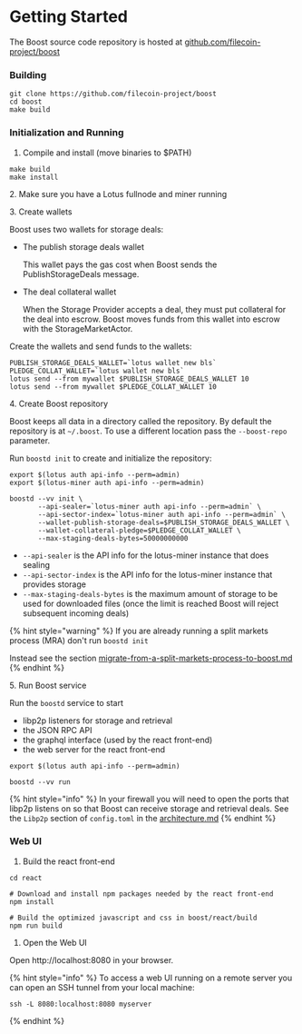 # Getting Started

The Boost source code repository is hosted at [github.com/filecoin-project/boost](https://github.com/filecoin-project/boost)

### Building

```
git clone https://github.com/filecoin-project/boost
cd boost
make build
```

### Initialization and Running

1. Compile and install (move binaries to $PATH)

```
make build
make install
```

2\. Make sure you have a Lotus fullnode and miner running

3\. Create wallets

Boost uses two wallets for storage deals:

*   The publish storage deals wallet

    This wallet pays the gas cost when Boost sends the PublishStorageDeals message.
*   The deal collateral wallet

    When the Storage Provider accepts a deal, they must put collateral for the deal into escrow. Boost moves funds from this wallet into escrow with the StorageMarketActor.

Create the wallets and send funds to the wallets:

```
PUBLISH_STORAGE_DEALS_WALLET=`lotus wallet new bls`
PLEDGE_COLLAT_WALLET=`lotus wallet new bls`
lotus send --from mywallet $PUBLISH_STORAGE_DEALS_WALLET 10
lotus send --from mywallet $PLEDGE_COLLAT_WALLET 10
```

4\. Create Boost repository

Boost keeps all data in a directory called the repository. By default the repository is at `~/.boost`. To use a different location pass the `--boost-repo` parameter.

Run `boostd init` to create and initialize the repository:

```
export $(lotus auth api-info --perm=admin)
export $(lotus-miner auth api-info --perm=admin)

boostd --vv init \
       --api-sealer=`lotus-miner auth api-info --perm=admin` \
       --api-sector-index=`lotus-miner auth api-info --perm=admin` \
       --wallet-publish-storage-deals=$PUBLISH_STORAGE_DEALS_WALLET \
       --wallet-collateral-pledge=$PLEDGE_COLLAT_WALLET \
       --max-staging-deals-bytes=50000000000
```

* `--api-sealer` is the API info for the lotus-miner instance that does sealing
* `--api-sector-index` is the API info for the lotus-miner instance that provides storage
* `--max-staging-deals-bytes` is the maximum amount of storage to be used for downloaded files (once the limit is reached Boost will reject subsequent incoming deals)

{% hint style="warning" %}
If you are already running a split markets process (MRA) don't run `boostd init`

Instead see the section [migrate-from-a-split-markets-process-to-boost.md](migrate-from-a-split-markets-process-to-boost.md "mention")
{% endhint %}

5\. Run Boost service

Run the `boostd` service to start

* libp2p listeners for storage and retrieval
* the JSON RPC API
* the graphql interface (used by the react front-end)
* the web server for the react front-end

```
export $(lotus auth api-info --perm=admin)

boostd --vv run
```

{% hint style="info" %}
In your firewall you will need to open the ports that libp2p listens on so that Boost can receive storage and retrieval deals. See the `Libp2p` section of `config.toml` in the [architecture.md](architecture.md "mention")
{% endhint %}

### Web UI

1. Build the react front-end

```
cd react

# Download and install npm packages needed by the react front-end
npm install

# Build the optimized javascript and css in boost/react/build
npm run build
```

1. Open the Web UI

Open http://localhost:8080 in your browser.

{% hint style="info" %}
To access a web UI running on a remote server you can open an SSH tunnel from your local machine:

```
ssh -L 8080:localhost:8080 myserver
```
{% endhint %}

##
